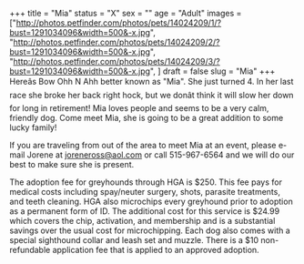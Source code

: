 +++
title = "Mia"
status = "X"
sex = ""
age = "Adult"
images = ["http://photos.petfinder.com/photos/pets/14024209/1/?bust=1291034096&width=500&-x.jpg",
"http://photos.petfinder.com/photos/pets/14024209/2/?bust=1291034096&width=500&-x.jpg",
"http://photos.petfinder.com/photos/pets/14024209/3/?bust=1291034096&width=500&-x.jpg",
]
draft = false
slug = "Mia"
+++
Hereâs Bow Ohh N Ahh better known as "Mia".  She just turned 4.  In her last race she broke her back right hock, but we donât think it will slow her down for long in retirement!  Mia loves people and seems to be a very calm, friendly dog.  Come meet Mia, she is going to be a great addition to some lucky family! 


  If you are traveling from out of the area to meet Mia at an event, please e-mail Jorene at joreneross@aol.com or call 515-967-6564 and we will do our best to make sure she is present.

The adoption fee for greyhounds through HGA is $250. This fee pays for medical costs including spay/neuter surgery, shots, parasite treatments, and teeth cleaning.  HGA also microchips every greyhound prior to adoption as a permanent form of ID.  The additional cost for this service is $24.99 which covers the chip, activation, and membership and is a substantial savings over the usual cost for microchipping.  Each dog also comes with a special sighthound collar and leash set and muzzle. There is a $10 non-refundable application fee that is applied to an approved adoption.
